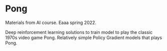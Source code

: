 # Pong

Materials from AI course. Eaaa spring 2022.

Deep reinforcement learning solutions to train model to play the classic 1970s video game Pong.
Relatively simple Policy Gradient models that plays Pong.
